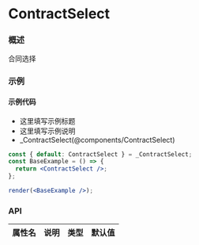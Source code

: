 
# ContractSelect


### 概述

合同选择


### 示例

#### 示例代码

- 这里填写示例标题
- 这里填写示例说明
- _ContractSelect(@components/ContractSelect)

```jsx
const { default: ContractSelect } = _ContractSelect;
const BaseExample = () => {
  return <ContractSelect />;
};

render(<BaseExample />);

```


### API

|属性名|说明|类型|默认值|
|  ---  | ---  | --- | --- |

